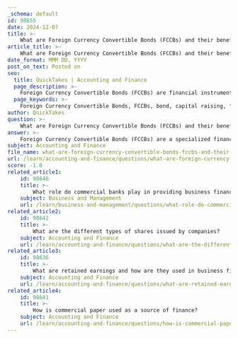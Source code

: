 ```yaml
---
_schema: default
id: 98655
date: 2024-12-07
title: >-
    What are Foreign Currency Convertible Bonds (FCCBs) and their benefits?
article_title: >-
    What are Foreign Currency Convertible Bonds (FCCBs) and their benefits?
date_format: MMM DD, YYYY
post_on_text: Posted on
seo:
  title: QuickTakes | Accounting and Finance
  page_description: >-
    Foreign Currency Convertible Bonds (FCCBs) are financial instruments that allow companies to raise capital in foreign currencies, combining features of debt and equity. They offer benefits like lower borrowing costs, access to global markets, portfolio diversification for investors, potential capital appreciation, flexibility for issuers, and serve as a strategic financing tool for multinational corporations.
  page_keywords: >-
    Foreign Currency Convertible Bonds, FCCBs, bond, capital raising, foreign currency, debt equity, benefits of FCCBs, lower borrowing costs, global capital markets, portfolio diversification, capital appreciation, flexibility for issuers, strategic financing tool
author: QuickTakes
question: >-
    What are Foreign Currency Convertible Bonds (FCCBs) and their benefits?
answer: >-
    Foreign Currency Convertible Bonds (FCCBs) are a specialized financial instrument that allows companies to raise capital in foreign currencies. Unlike traditional bonds, which are issued in the issuer's domestic currency, FCCBs are denominated in a foreign currency. This unique structure combines features of both debt and equity, providing regular interest payments while also offering the option for bondholders to convert their bonds into equity shares of the issuing company at a predetermined exchange ratio.\n\n### Benefits of FCCBs\n\n1. **Lower Borrowing Costs**: Companies can often issue FCCBs at lower coupon rates compared to standard bonds. This is because the conversion feature into equity makes them attractive to investors, allowing issuers to reduce interest expenses.\n\n2. **Access to Global Capital Markets**: FCCBs enable companies to tap into international markets, broadening their investor base and enhancing their ability to raise funds in foreign currencies.\n\n3. **Portfolio Diversification for Investors**: Investors benefit from the opportunity to diversify their portfolios by investing in foreign currency-denominated instruments, which can help mitigate risks associated with currency fluctuations.\n\n4. **Potential for Capital Appreciation**: Investors have the option to convert their bonds into equity, which can lead to capital appreciation if the company's stock performs well.\n\n5. **Flexibility for Issuers**: FCCBs provide companies with the flexibility to manage their capital structure effectively, as they can choose to convert debt into equity, thereby reducing their debt burden.\n\n6. **Strategic Financing Tool**: For multinational corporations, FCCBs serve as a strategic financing tool, allowing them to raise capital in the currencies they need for international operations or investments.\n\nIn summary, FCCBs represent a unique blend of debt and equity financing, offering significant advantages for both issuers and investors, particularly in terms of cost, access to capital, and potential for growth.
subject: Accounting and Finance
file_name: what-are-foreign-currency-convertible-bonds-fccbs-and-their-benefits.md
url: /learn/accounting-and-finance/questions/what-are-foreign-currency-convertible-bonds-fccbs-and-their-benefits
score: -1.0
related_article1:
    id: 98646
    title: >-
        What role do commercial banks play in providing business finance?
    subject: Business and Management
    url: /learn/business-and-management/questions/what-role-do-commercial-banks-play-in-providing-business-finance
related_article2:
    id: 98642
    title: >-
        What are the different types of shares issued by companies?
    subject: Accounting and Finance
    url: /learn/accounting-and-finance/questions/what-are-the-different-types-of-shares-issued-by-companies
related_article3:
    id: 98636
    title: >-
        What are retained earnings and how are they used in business finance?
    subject: Accounting and Finance
    url: /learn/accounting-and-finance/questions/what-are-retained-earnings-and-how-are-they-used-in-business-finance
related_article4:
    id: 98641
    title: >-
        How is commercial paper used as a source of finance?
    subject: Accounting and Finance
    url: /learn/accounting-and-finance/questions/how-is-commercial-paper-used-as-a-source-of-finance
---
```


&nbsp;